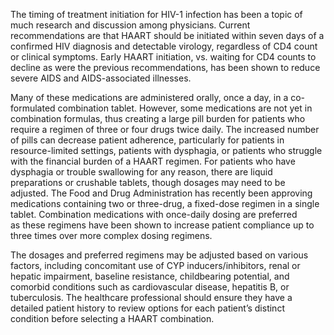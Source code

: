 The timing of treatment initiation for HIV-1 infection has been a topic of much research and discussion among physicians. Current recommendations are that HAART should be initiated within seven days of a confirmed HIV diagnosis and detectable virology, regardless of CD4 count or clinical symptoms. Early HAART initiation, vs. waiting for CD4 counts to decline as were the previous recommendations, has been shown to reduce severe AIDS and AIDS-associated illnesses.

Many of these medications are administered orally, once a day, in a co-formulated combination tablet. However, some medications are not yet in combination formulas, thus creating a large pill burden for patients who require a regimen of three or four drugs twice daily. The increased number of pills can decrease patient adherence, particularly for patients in resource-limited settings, patients with dysphagia, or patients who struggle with the financial burden of a HAART regimen. For patients who have dysphagia or trouble swallowing for any reason, there are liquid preparations or crushable tablets, though dosages may need to be adjusted. The Food and Drug Administration has recently been approving medications containing two or three-drug, a fixed-dose regimen in a single tablet. Combination medications with once-daily dosing are preferred as these regimens have been shown to increase patient compliance up to three times over more complex dosing regimens.

The dosages and preferred regimens may be adjusted based on various factors, including concomitant use of CYP inducers/inhibitors, renal or hepatic impairment, baseline resistance, childbearing potential, and comorbid conditions such as cardiovascular disease, hepatitis B, or tuberculosis. The healthcare professional should ensure they have a detailed patient history to review options for each patient’s distinct condition before selecting a HAART combination.